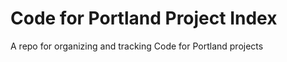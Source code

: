 Code for Portland Project Index
===============================


A repo for organizing and tracking Code for Portland projects
